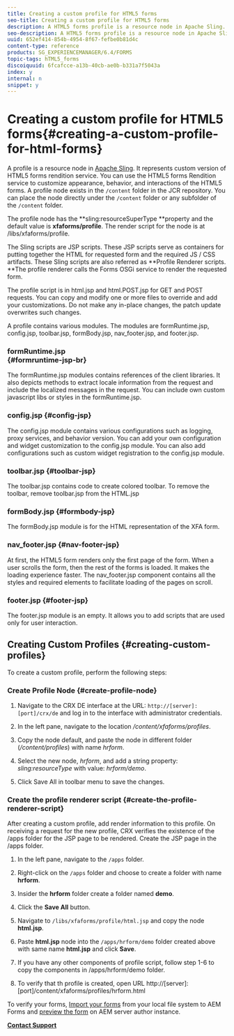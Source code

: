 ```yaml
---
title: Creating a custom profile for HTML5 forms
seo-title: Creating a custom profile for HTML5 forms
description: A HTML5 forms profile is a resource node in Apache Sling. It represents a customized version of HTML5 forms Render service.
seo-description: A HTML5 forms profile is a resource node in Apache Sling. It represents a customized version of HTML5 forms Render service.
uuid: 652ef414-854b-4954-8f67-fefbe0b81d4c
content-type: reference
products: SG_EXPERIENCEMANAGER/6.4/FORMS
topic-tags: hTML5_forms
discoiquuid: 6fcafcce-a13b-40cb-ae0b-b331a7f5043a
index: y
internal: n
snippet: y
---
```


# Creating a custom profile for HTML5 forms{#creating-a-custom-profile-for-html-forms}

A profile is a resource node in [Apache Sling](http://sling.apache.org/). It represents custom version of HTML5 forms rendition service. You can use the HTML5 forms Rendition service to customize appearance, behavior, and interactions of the HTML5 forms. A profile node exists in the `/content` folder in the JCR repository. You can place the node directly under the `/content` folder or any subfolder of the `/content` folder.

The profile node has the **sling:resourceSuperType **property and the default value is **xfaforms/profile**. The render script for the node is at /libs/xfaforms/profile.

The Sling scripts are JSP scripts. These JSP scripts serve as containers for putting together the HTML for requested form and the required JS / CSS artifacts. These Sling scripts are also referred as **Profile Renderer scripts. **The profile renderer calls the Forms OSGi service to render the requested form.

The profile script is in html.jsp and html.POST.jsp for GET and POST requests. You can copy and modify one or more files to override and add your customizations. Do not make any in-place changes, the patch update overwrites such changes.

A profile contains various modules. The modules are formRuntime.jsp, config.jsp, toolbar.jsp, formBody.jsp, nav_footer.jsp, and footer.jsp.

### formRuntime.jsp <br> {#formruntime-jsp-br}

The formRuntime.jsp modules contains references of the client libraries. It also depicts methods to extract locale information from the request and include the localized messages in the request. You can include own custom javascript libs or styles in the formRuntime.jsp.

### config.jsp {#config-jsp}

The config.jsp module contains various configurations such as logging, proxy services, and behavior version. You can add your own configuration and widget customization to the config.jsp module. You can also add configurations such as custom widget registration to the config.jsp module.

### toolbar.jsp {#toolbar-jsp}

The toolbar.jsp contains code to create colored toolbar. To remove the toolbar, remove toolbar.jsp from the HTML.jsp

### formBody.jsp {#formbody-jsp}

The formBody.jsp module is for the HTML representation of the XFA form.

### nav_footer.jsp {#nav-footer-jsp}

At first, the HTML5 form renders only the first page of the form. When a user scrolls the form, then the rest of the forms is loaded. It makes the loading experience faster. The nav_footer.jsp component contains all the styles and required elements to facilitate loading of the pages on scroll.

### footer.jsp {#footer-jsp}

The footer.jsp module is an empty. It allows you to add scripts that are used only for user interaction.

## Creating Custom Profiles {#creating-custom-profiles}

To create a custom profile, perform the following steps:

### Create Profile Node {#create-profile-node}

1. Navigate to the CRX DE interface at the URL: `http://[server]:[port]/crx/de` and log in to the interface with administrator credentials.  

1. In the left pane, navigate to the location */content/xfaforms/profiles*.  

1. Copy the node default, and paste the node in different folder (*/content/profiles*) with name *hrform*.  

1. Select the new node, *hrform*, and add a string property: *sling:resourceType* with value: *hrform/demo*.  

1. Click Save All in toolbar menu to save the changes.

### Create the profile renderer script {#create-the-profile-renderer-script}

After creating a custom profile, add render information to this profile. On receiving a request for the new profile, CRX verifies the existence of the /apps folder for the JSP page to be rendered. Create the JSP page in the /apps folder.

1. In the left pane, navigate to the `/apps` folder.
1. Right-click on the `/apps` folder and choose to create a folder with name **hrform**.
1. Insider the **hrform** folder create a folder named **demo**.
1. Click the **Save All** button.
1. Navigate to `/libs/xfaforms/profile/html.jsp` and copy the node **html.jsp**.
1. Paste **html.jsp** node into the `/apps/hrform/demo` folder created above with same name **html.jsp** and click **Save**.
1. If you have any other components of profile script, follow step 1-6 to copy the components in /apps/hrform/demo folder.  

1. To verify that th profile is created, open URL http://[server]:[port]/content/xfaforms/profiles/hrform.html

To verify your forms, [Import your forms](../../forms/using/get-xdp-pdf-documents-aem.md) from your local file system to AEM Forms and [preview the form](../../forms/using/previewing-forms.md) on AEM server author instance.

[**Contact Support**](https://www.adobe.com/account/sign-in.supportportal.html)
